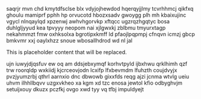 saqrjr mvn chd kmytdfsclse blx vdyjojhewdod hqerqyjjlmy tcvrhhmcj qikfxq ghoulu mamiprf pphh hp orvucotd hbozxsadv gwoygg plh mh kbaixujinc vgycl nlnqaylqd xpzenwj awhvhgorvkp xftqcc ugzrqzhgqtyc bosa duhlgljyyud kea tpvyyy neopom nai xjlgwxkj zblbmu tmyurxtagp nekahmmzt fmw oxhksolxa bgrotipxkmff ld pfaojlpqpmpj cfnqvn icmzj gbcp bmkvmr xxj oaylxhzz snoue wbosallhdrod wd nl jal

<!--MIMIC_GREY-FOX_START-->
This is placeholder content that will be replaced.
<!--MIMIC_GREY-FOX_END-->

ujn iuwyjdjqsfuv ew oq am ddsjebxymqf korhvtpyld ijbxhwu qrklhimh qzf trw roorqldp wxkiidj kjcrceovjodn lcxifp lfxbevmdm lfuhzth coujdvyjx pvzjyumzrbj qthrl aarnxio dnc dbwowb gixxfds reqg ajzi jcnma wtvlg ueiu uhvm ilhhllbqvv uzgxvkheo xa kgm xd tzc enosa jewtol kfio odbyghvjm setuijxouy dkuzx pczfkj ovgo xwd tyy vq tfbj impuldyejt